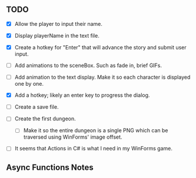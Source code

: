 ## TODO
 - [x] Allow the player to input their name.
 - [x] Display playerName in the text file.
 - [x] Create a hotkey for "Enter" that will advance the story and submit user input.
 - [ ] Add animations to the sceneBox. Such as fade in, brief GIFs.
 - [ ] Add animation to the text display. Make it so each character is displayed one by one.
 - [x] Add a hotkey; likely an enter key to progress the dialog.
 - [ ] Create a save file.
 - [ ] Create the first dungeon.
    - [ ] Make it so the entire dungeon is a single PNG which can be traversed using WinForms' image offset.
 - [ ] It seems that Actions in C# is what I need in my WinForms game.
 


## Async Functions Notes


